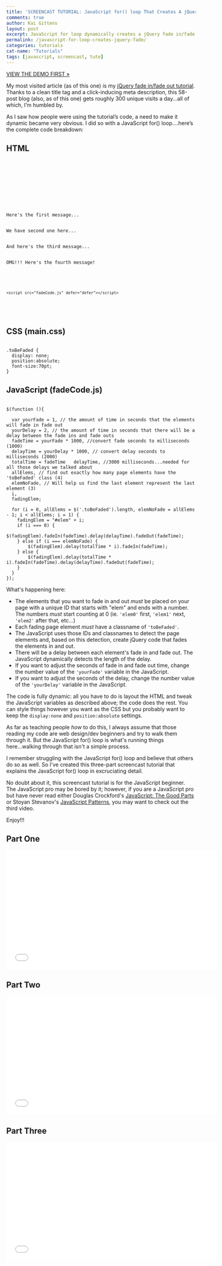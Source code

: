 ```yaml
---
title: 'SCREENCAST TUTORIAL: JavaScript for() loop That Creates A jQuery Fade In/Fade Out'
comments: true
author: Kai Gittens
layout: post
excerpt: JavaScript for loop dynamically creates a jQuery fade in/fade out effect with a delay; includes a demo, code sample and screencast tutorial.
permalink: /javascript-for-loop-creates-jquery-fade/
categories: tutorials
cat-name: "Tutorials"
tags: [javascript, screencast, tute]
---
```


[VIEW THE DEMO FIRST »][1]

 [1]: http://jsfiddle.net/kaidez/6xfKN/33/

My most visited article (as of this one) is my [jQuery fade in/fade out tutorial][2]. Thanks to a clean title tag and a click-inducing meta description, this 58-post blog (also, as of this one) gets roughly 300 unique visits a day...all of which, I’m humbled by.

 [2]: /tutorial-simple-jquery-fade-in-fade-out/

As I saw how people were using the tutorial’s code, a need to make it dynamic became very obvious. I did so with a JavaScript for() loop….here’s the complete code breakdown:

## HTML

<pre><code class="language-markup">
<!DOCTYPE html>
<html lang="en">
<head>
    <meta charset="utf-8">
    <link rel="stylesheet" href="main.css">
    <title>jQuery fade-ins with a JavaScript for() loop</title>
</head>
<body>
    <div id="elem0" class="toBeFaded">Here's the first message...</div>
    <div id="elem1" class="toBeFaded">We have second one here...</div>
    <div id="elem2" class="toBeFaded">And here's the third message...</div>
    <div id="elem3" class="toBeFaded">OMG!!! Here's the fourth message!</div>

    <script src="https://ajax.googleapis.com/ajax/libs/jquery/1.7.1/jquery.min.js"></script>

    <script src="fadeCode.js" defer="defer"></script>

</body>
</html>
</code></pre>

## CSS (main.css)

<pre><code class="language-css">
.toBeFaded {
  display: none;
  position:absolute;
  font-size:70pt;
}
</code></pre>

## JavaScript (fadeCode.js)

<pre><code class="language-javascript">
$(function (){

  var yourFade = 1, // the amount of time in seconds that the elements will fade in fade out
  yourDelay = 2, // the amount of time in seconds that there will be a delay between the fade ins and fade outs
  fadeTime = yourFade * 1000, //convert fade seconds to milliseconds (1000)
  delayTime = yourDelay * 1000, // convert delay seconds to milliseconds (2000)
  totalTime = fadeTime   delayTime, //3000 milliseconds...needed for all those delays we talked about
  allElems, // find out exactly how many page elements have the 'toBeFaded' class (4)
  elemNoFade, // Will help us find the last element represent the last element (3)
  i,
  fadingElem;

  for (i = 0, allElems = $('.toBeFaded').length, elemNoFade = allElems - 1; i < allElems; i = 1) {
    fadingElem = "#elem" + i;
    if (i === 0) {
    	$(fadingElem).fadeIn(fadeTime).delay(delayTime).fadeOut(fadeTime);
    } else if (i === elemNoFade) {
    	$(fadingElem).delay(totalTime * i).fadeIn(fadeTime);
    } else {
    	$(fadingElem).delay(totalTime * i).fadeIn(fadeTime).delay(delayTime).fadeOut(fadeTime);
    }
  }
});
</code></pre>

What's happening here:

*   The elements that you want to fade in and out *must* be placed on your page with a unique ID that starts with "elem" and ends with a number. The numbers *must* start counting at 0 (ie. `'elem0'` first, `'elem1'` next, `'elem2'` after that, etc...)
*   Each fading page element *must* have a classname of `'toBeFaded'`.
*   The JavaScript uses those IDs and classnames to detect the page elements and, based on this detection, create jQuery code that fades the elements in and out.
*   There will be a delay between each element's fade in and fade out. The JavaScript dynamically detects the length of the delay.
*   If you want to adjust the seconds of fade in and fade out time, change the number value of the `'yourFade'` variable in the JavaScript.
*   If you want to adjust the seconds of the delay, change the number value of the `'yourDelay'` variable in the JavaScript.

The code is fully dynamic: all you have to do is layout the HTML and tweak the JavaScript variables as described above; the code does the rest. You can style things however you want as the CSS but you probably want to keep the `display:none` and `position:absolute` settings.

As far as teaching people *how* to do this, I always assume that those reading my code are web design/dev beginners and try to walk them through it. But the JavaScript for() loop is what's running things here...walking through that isn't a simple process.

I remember struggling with the JavaScript for() loop and believe that others do so as well. So I've created this three-part screencast tutorial that explains the JavaScript for() loop in excruciating detail.

No doubt about it, this screencast tutorial is for the JavaScript beginner. The JavaScript pro may be bored by it; however, if you are a JavaScript pro but have never read either Douglas Crockford's [JavaScript: The Good Parts][3] or Stoyan Stevanov's [JavaScript Patterns][4], you may want to check out the third video.

 [3]: http://www.amazon.com/JavaScript-Good-Parts-Douglas-Crockford/dp/0596517742
 [4]: http://www.amazon.com/JavaScript-Patterns-Stoyan-Stefanov/dp/0596806752/ref=sr_1_1?s=books&ie=UTF8&qid=1330662444&sr=1-1

Enjoy!!!

## Part One
<iframe width="560" height="315" src="//www.youtube.com/embed/Wc_kLZTyTjQ" frameborder="0" allowfullscreen></iframe>

## Part Two
<iframe width="560" height="315" src="//www.youtube.com/embed/q0EYJfOz9Mg" frameborder="0" allowfullscreen></iframe>


## Part Three
<iframe width="560" height="315" src="//www.youtube.com/embed/tFRC1tKeMJ0" frameborder="0" allowfullscreen></iframe>